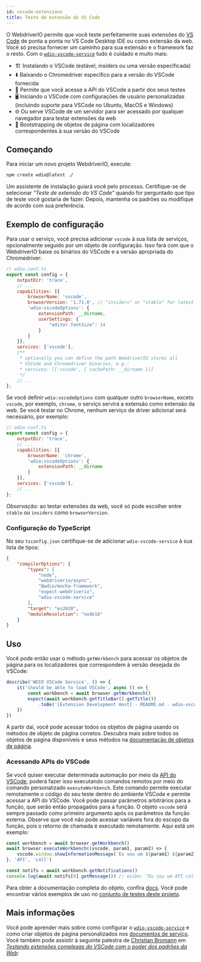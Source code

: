 ```yaml
---
id: vscode-extensions
title: Teste de extensão do VS Code
---
```


O WebdriverIO permite que você teste perfeitamente suas extensões do [VS Code](https://code.visualstudio.com/) de ponta a ponta no VS Code Desktop IDE ou como extensão da web. Você só precisa fornecer um caminho para sua extensão e o framework faz o resto. Com o [`wdio-vscode-service`](https://www.npmjs.com/package/wdio-vscode-service) tudo é cuidado e muito mais:

- 🏗️ Instalando o VSCode (estável, insiders ou uma versão especificada)
- ⬇️ Baixando o Chromedriver específico para a versão do VSCode fornecida
- 🚀 Permite que você acesse a API do VSCode a partir dos seus testes
- 🖥️ Iniciando o VSCode com configurações de usuário personalizadas (incluindo suporte para VSCode no Ubuntu, MacOS e Windows)
- 🌐 Ou serve VSCode de um servidor para ser acessado por qualquer navegador para testar extensões da web
- 📔 Bootstrapping de objetos de página com localizadores correspondentes à sua versão do VSCode

## Começando

Para iniciar um novo projeto WebdriverIO, execute:

```sh
npm create wdio@latest ./
```

Um assistente de instalação guiará você pelo processo. Certifique-se de selecionar _"Teste de extensão do VS Code"_ quando for perguntado que tipo de teste você gostaria de fazer. Depois, mantenha os padrões ou modifique de acordo com sua preferência.

## Exemplo de configuração

Para usar o serviço, você precisa adicionar `vscode` à sua lista de serviços, opcionalmente seguido por um objeto de configuração. Isso fará com que o WebdriverIO baixe os binários do VSCode e a versão apropriada do Chromedriver:

```js
// wdio.conf.ts
export const config = {
    outputDir: 'trace',
    // ...
    capabilities: [{
        browserName: 'vscode',
        browserVersion: '1.71.0', // "insiders" or "stable" for latest VSCode version
        'wdio:vscodeOptions': {
            extensionPath: __dirname,
            userSettings: {
                "editor.fontSize": 14
            }
        }
    }],
    services: ['vscode'],
    /**
     * optionally you can define the path WebdriverIO stores all
     * VSCode and Chromedriver binaries, e.g.:
     * services: [['vscode', { cachePath: __dirname }]]
     */
    // ...
};
```

Se você definir `wdio:vscodeOptions` com qualquer outro `browserName`, exceto `vscode`, por exemplo, `chrome`, o serviço servirá a extensão como extensão da web. Se você testar no Chrome, nenhum serviço de driver adicional será necessário, por exemplo:

```js
// wdio.conf.ts
export const config = {
    outputDir: 'trace',
    // ...
    capabilities: [{
        browserName: 'chrome',
        'wdio:vscodeOptions': {
            extensionPath: __dirname
        }
    }],
    services: ['vscode'],
    // ...
};
```

_Observação:_ ao testar extensões da web, você só pode escolher entre `stable` ou `insiders` como `browserVersion`.

### Configuração do TypeScript

No seu `tsconfig.json` certifique-se de adicionar `wdio-vscode-service` à sua lista de tipos:

```json
{
    "compilerOptions": {
        "types": [
            "node",
            "webdriverio/async",
            "@wdio/mocha-framework",
            "expect-webdriverio",
            "wdio-vscode-service"
        ],
        "target": "es2020",
        "moduleResolution": "node16"
    }
}
```

## Uso

Você pode então usar o método `getWorkbench` para acessar os objetos de página para os localizadores que correspondem à versão desejada do VSCode:

```ts
describe('WDIO VSCode Service', () => {
    it('should be able to load VSCode', async () => {
        const workbench = await browser.getWorkbench()
        expect(await workbench.getTitleBar().getTitle())
            .toBe('[Extension Development Host] - README.md - wdio-vscode-service - Visual Studio Code')
    })
})
```

A partir daí, você pode acessar todos os objetos de página usando os métodos de objeto de página corretos. Descubra mais sobre todos os objetos de página disponíveis e seus métodos na [documentação de objetos de página](https://webdriverio-community.github.io/wdio-vscode-service/).

### Acessando APIs do VSCode

Se você quiser executar determinada automação por meio da [API do VSCode](https://code.visualstudio.com/api/references/vscode-api), poderá fazer isso executando comandos remotos por meio do comando personalizado `executeWorkbench`. Este comando permite executar remotamente o código do seu teste dentro do ambiente VSCode e permite acessar a API do VSCode. Você pode passar parâmetros arbitrários para a função, que serão então propagados para a função. O objeto `vscode` será sempre passado como primeiro argumento após os parâmetros da função externa. Observe que você não pode acessar variáveis ​​fora do escopo da função, pois o retorno de chamada é executado remotamente. Aqui está um exemplo:

```ts
const workbench = await browser.getWorkbench()
await browser.executeWorkbench((vscode, param1, param2) => {
    vscode.window.showInformationMessage(`Eu sou um ${param1} ${param2}!`)
}, 'API', 'call')

const notifs = await workbench.getNotifications()
console.log(await notifs[0].getMessage()) // exibe: "Eu sou um API call!"
```

Para obter a documentação completa do objeto, confira [docs](https://webdriverio-community.github.io/wdio-vscode-service/modules.html). Você pode encontrar vários exemplos de uso no [conjunto de testes deste projeto](https://github.com/webdriverio-community/wdio-vscode-service/blob/main/test/specs).

## Mais informações

Você pode aprender mais sobre como configurar o [`wdio-vscode-service`](https://www.npmjs.com/package/wdio-vscode-service) e como criar objetos de página personalizados nos [documentos de serviço](/docs/wdio-vscode-service). Você também pode assistir à seguinte palestra de [Christian Bromann](https://twitter.com/bromann) em [_Testando extensões complexas do VSCode com o poder dos padrões da Web_](https://www.youtube.com/watch?v=PhGNTioBUiU):

<LiteYouTubeEmbed id="PhGNTioBUiU" title="Testando extensões complexas do VSCode com o poder dos padrões da Web" />
